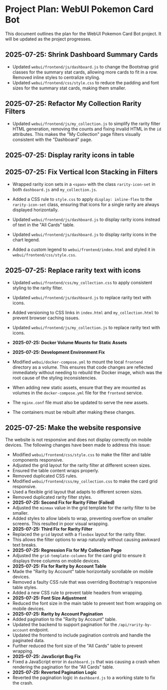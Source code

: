# Project Plan: WebUI Pokemon Card Bot

This document outlines the plan for the WebUI Pokemon Card Bot project. It will be updated as the project progresses.

## 2025-07-25: Shrink Dashboard Summary Cards

- Updated `webui/frontend/js/dashboard.js` to change the Bootstrap grid classes for the summary stat cards, allowing more cards to fit in a row. Removed inline styles to centralize styling.
- Updated `webui/frontend/css/style.css` to reduce the padding and font sizes for the summary stat cards, making them smaller.

## 2025-07-25: Refactor My Collection Rarity Filters

- Updated `webui/frontend/js/my_collection.js` to simplify the rarity filter HTML generation, removing the counts and fixing invalid HTML in the `id` attributes. This makes the "My Collection" page filters visually consistent with the "Dashboard" page.

## 2025-07-25: Display rarity icons in table

## 2025-07-25: Fix Vertical Icon Stacking in Filters

- Wrapped rarity icon sets in a `<span>` with the class `rarity-icon-set` in both `dashboard.js` and `my_collection.js`.
- Added a CSS rule to `style.css` to apply `display: inline-flex` to the `rarity-icon-set` class, ensuring that icons for a single rarity are always displayed horizontally.

- Updated `webui/frontend/js/dashboard.js` to display rarity icons instead of text in the "All Cards" table.
- Updated `webui/frontend/js/dashboard.js` to display rarity icons in the chart legend.
- Added a custom legend to `webui/frontend/index.html` and styled it in `webui/frontend/css/style.css`.

## 2025-07-25: Replace rarity text with icons
- Updated `webui/frontend/css/my_collection.css` to apply consistent styling to the rarity filter.

- Updated `webui/frontend/js/dashboard.js` to replace rarity text with icons.
- Added versioning to CSS links in `index.html` and `my_collection.html` to prevent browser caching issues.
- Updated `webui/frontend/js/my_collection.js` to replace rarity text with icons.
- **2025-07-25: Docker Volume Mounts for Static Assets**
- **2025-07-25: Development Environment Fix**
- Modified `webui/docker-compose.yml` to mount the local `frontend` directory as a volume. This ensures that code changes are reflected immediately without needing to rebuild the Docker image, which was the root cause of the styling inconsistencies.
- When adding new static assets, ensure that they are mounted as volumes in the `docker-compose.yml` file for the `frontend` service.
- The `nginx.conf` file must also be updated to serve the new assets.
- The containers must be rebuilt after making these changes.
## 2025-07-25: Make the website responsive

The website is not responsive and does not display correctly on mobile devices. The following changes have been made to address this issue:

- Modified `webui/frontend/css/style.css` to make the filter and table components responsive.
- Adjusted the grid layout for the rarity filter at different screen sizes.
- Ensured the table content wraps properly.
- Removed duplicated CSS rules.
- Modified `webui/frontend/css/my_collection.css` to make the card grid responsive.
- Used a flexible grid layout that adapts to different screen sizes.
- Removed duplicated rarity filter styles.
- **2025-07-25: Second Fix for Rarity Filter (Failed)**
- Adjusted the `minmax` value in the grid template for the rarity filter to be smaller.
- Added styles to allow labels to wrap, preventing overflow on smaller screens. This resulted in poor visual wrapping.
- **2025-07-25: Third Fix for Rarity Filter**
- Replaced the `grid` layout with a `flexbox` layout for the rarity filter.
- This allows the filter options to wrap naturally without causing awkward text breaks.
- **2025-07-25: Regression Fix for My Collection Page**
- Adjusted the `grid-template-columns` for the card grid to ensure it displays three columns on mobile devices.
- **2025-07-25: Fix for Rarity by Account Table**
- Made the "Rarity by Account" table horizontally scrollable on mobile devices.
- Removed a faulty CSS rule that was overriding Bootstrap's responsive table styles.
- Added a new CSS rule to prevent table headers from wrapping.
- **2025-07-25: Font Size Adjustment**
- Reduced the font size in the main table to prevent text from wrapping on mobile devices.
- **2025-07-25: Rarity by Account Pagination**
- Added pagination to the "Rarity by Account" table.
- Updated the backend to support pagination for the `/api/rarity-by-account` endpoint.
- Updated the frontend to include pagination controls and handle the paginated data.
- Further reduced the font size of the "All Cards" table to prevent wrapping.
- **2025-07-25: JavaScript Bug Fix**
- Fixed a JavaScript error in `dashboard.js` that was causing a crash when rendering the pagination for the "All Cards" table.
- **2025-07-25: Reverted Pagination Logic**
- Reverted the pagination logic in `dashboard.js` to a working state to fix the crash.